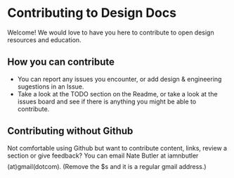 # Contributing to Design Docs

Welcome! We would love to have you here to contribute to open design resources and education.

## How you can contribute

- You can report any issues you encounter, or add design & engineering sugestions in an Issue.
- Take a look at the TODO section on the Readme, or take a look at the issues board and see if there is anything you might be able to contribute.

## Contributing without Github

Not comfortable using Github but want to contribute content, links, review a section or give feedback? You can email Nate Butler at iamnbutler$$$$(at)gmail(dotcom). (Remove the $s and it is a regular gmail address.)
